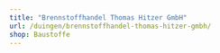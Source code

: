 ```yaml
---
title: "Brennstoffhandel Thomas Hitzer GmbH"
url: /duingen/brennstoffhandel-thomas-hitzer-gmbh/
shop: Baustoffe
---
```

